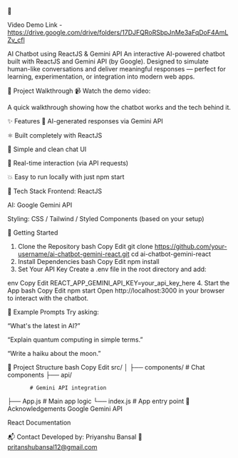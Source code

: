 
🤖 

Video Demo Link - https://drive.google.com/drive/folders/17DJFQRoRSbpJnMe3aFqDoF4AmLZv_cfl

AI Chatbot using ReactJS & Gemini API
An interactive AI-powered chatbot built with ReactJS and Gemini API (by Google). Designed to simulate human-like conversations and deliver meaningful responses — perfect for learning, experimentation, or integration into modern web apps.

🎥 Project Walkthrough
📹 Watch the demo video:

A quick walkthrough showing how the chatbot works and the tech behind it.

✨ Features
🤖 AI-generated responses via Gemini API

⚛️ Built completely with ReactJS

💬 Simple and clean chat UI

🔁 Real-time interaction (via API requests)

💥 Easy to run locally with just npm start

🧠 Tech Stack
Frontend: ReactJS

AI: Google Gemini API

Styling: CSS / Tailwind / Styled Components (based on your setup)

🚀 Getting Started
1. Clone the Repository
bash
Copy
Edit
git clone https://github.com/your-username/ai-chatbot-gemini-react.git
cd ai-chatbot-gemini-react
2. Install Dependencies
bash
Copy
Edit
npm install
3. Set Your API Key
Create a .env file in the root directory and add:

env
Copy
Edit
REACT_APP_GEMINI_API_KEY=your_api_key_here
4. Start the App
bash
Copy
Edit
npm start
Open http://localhost:3000 in your browser to interact with the chatbot.

🧪 Example Prompts
Try asking:

“What's the latest in AI?”

“Explain quantum computing in simple terms.”

“Write a haiku about the moon.”

📁 Project Structure
bash
Copy
Edit
src/
│
├── components/      # Chat components
├── api/  

           # Gemini API integration
├── App.js           # Main app logic
└── index.js         # App entry point
🙌 Acknowledgements
Google Gemini API

React Documentation

📬 Contact
Developed by: Priyanshu Bansal
📧 pritanshubansal12@gmail.com
